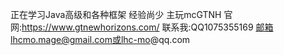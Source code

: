   正在学习Java高级和各种框架 经验尚少
  主玩mcGTNH 官网:https://www.gtnewhorizons.com/ 
  联系我:QQ1075355169 邮箱lhcmo.mage@gmail.com或lhc-mo@qq.com
